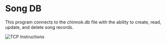 # Song DB

This program connects to the chinnok.db file with the ability to create, read, update, and delete song records.

![TCP Instructions](https://github.com/coleternes/gifs/blob/main/cpsc408/songs.gif)
